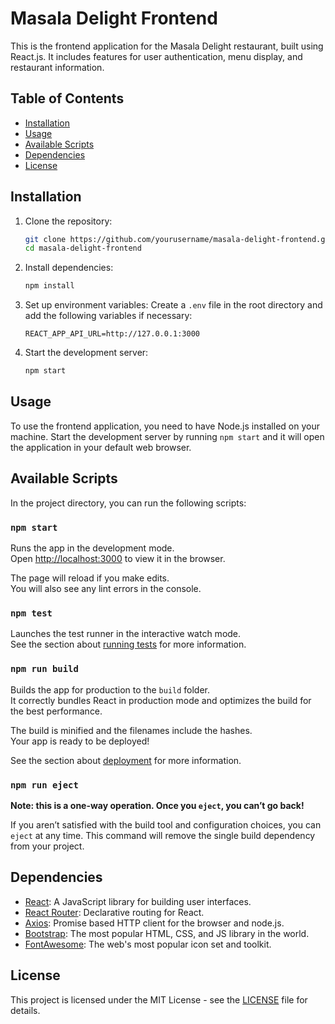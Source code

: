 # Masala Delight Frontend

This is the frontend application for the Masala Delight restaurant, built using React.js. It includes features for user authentication, menu display, and restaurant information.

## Table of Contents

- [Installation](#installation)
- [Usage](#usage)
- [Available Scripts](#available-scripts)
- [Dependencies](#dependencies)
- [License](#license)

## Installation

1. Clone the repository:
    ```bash
    git clone https://github.com/yourusername/masala-delight-frontend.git
    cd masala-delight-frontend
    ```

2. Install dependencies:
    ```bash
    npm install
    ```

3. Set up environment variables:
    Create a `.env` file in the root directory and add the following variables if necessary:
    ```plaintext
    REACT_APP_API_URL=http://127.0.0.1:3000
    ```

4. Start the development server:
    ```bash
    npm start
    ```

## Usage

To use the frontend application, you need to have Node.js installed on your machine. Start the development server by running `npm start` and it will open the application in your default web browser.


## Available Scripts

In the project directory, you can run the following scripts:

### `npm start`

Runs the app in the development mode.<br>
Open [http://localhost:3000](http://localhost:3000) to view it in the browser.

The page will reload if you make edits.<br>
You will also see any lint errors in the console.

### `npm test`

Launches the test runner in the interactive watch mode.<br>
See the section about [running tests](https://facebook.github.io/create-react-app/docs/running-tests) for more information.

### `npm run build`

Builds the app for production to the `build` folder.<br>
It correctly bundles React in production mode and optimizes the build for the best performance.

The build is minified and the filenames include the hashes.<br>
Your app is ready to be deployed!

See the section about [deployment](https://facebook.github.io/create-react-app/docs/deployment) for more information.

### `npm run eject`

**Note: this is a one-way operation. Once you `eject`, you can’t go back!**

If you aren’t satisfied with the build tool and configuration choices, you can `eject` at any time. This command will remove the single build dependency from your project.

## Dependencies

- [React](https://reactjs.org/): A JavaScript library for building user interfaces.
- [React Router](https://reactrouter.com/): Declarative routing for React.
- [Axios](https://github.com/axios/axios): Promise based HTTP client for the browser and node.js.
- [Bootstrap](https://getbootstrap.com/): The most popular HTML, CSS, and JS library in the world.
- [FontAwesome](https://fontawesome.com/): The web's most popular icon set and toolkit.

## License

This project is licensed under the MIT License - see the [LICENSE](LICENSE) file for details.

